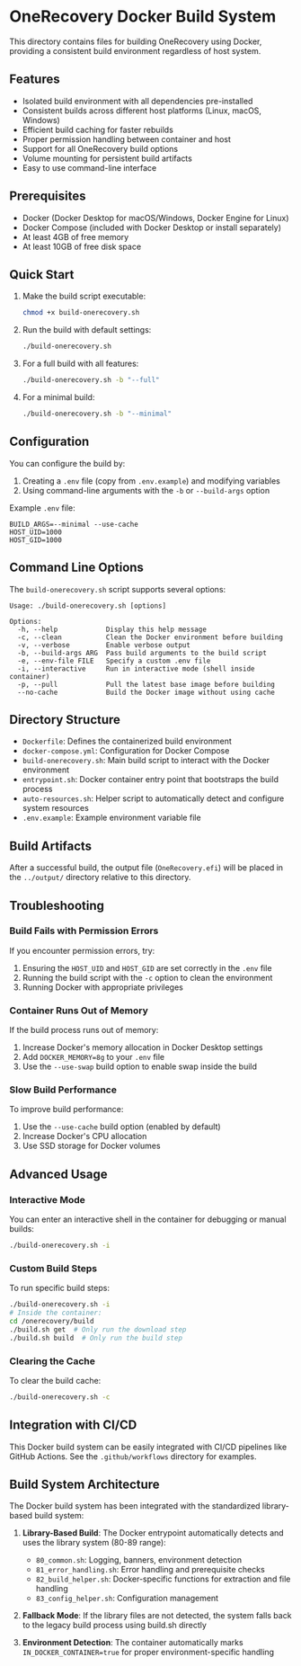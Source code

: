 # OneRecovery Docker Build System

This directory contains files for building OneRecovery using Docker, providing a consistent build environment regardless of host system.

## Features

- Isolated build environment with all dependencies pre-installed
- Consistent builds across different host platforms (Linux, macOS, Windows)
- Efficient build caching for faster rebuilds
- Proper permission handling between container and host
- Support for all OneRecovery build options
- Volume mounting for persistent build artifacts
- Easy to use command-line interface

## Prerequisites

- Docker (Docker Desktop for macOS/Windows, Docker Engine for Linux)
- Docker Compose (included with Docker Desktop or install separately)
- At least 4GB of free memory
- At least 10GB of free disk space

## Quick Start

1. Make the build script executable:
   ```bash
   chmod +x build-onerecovery.sh
   ```

2. Run the build with default settings:
   ```bash
   ./build-onerecovery.sh
   ```

3. For a full build with all features:
   ```bash
   ./build-onerecovery.sh -b "--full"
   ```

4. For a minimal build:
   ```bash
   ./build-onerecovery.sh -b "--minimal"
   ```

## Configuration

You can configure the build by:

1. Creating a `.env` file (copy from `.env.example`) and modifying variables
2. Using command-line arguments with the `-b` or `--build-args` option

Example `.env` file:
```
BUILD_ARGS=--minimal --use-cache
HOST_UID=1000
HOST_GID=1000
```

## Command Line Options

The `build-onerecovery.sh` script supports several options:

```
Usage: ./build-onerecovery.sh [options]

Options:
  -h, --help            Display this help message
  -c, --clean           Clean the Docker environment before building
  -v, --verbose         Enable verbose output
  -b, --build-args ARG  Pass build arguments to the build script
  -e, --env-file FILE   Specify a custom .env file
  -i, --interactive     Run in interactive mode (shell inside container)
  -p, --pull            Pull the latest base image before building
  --no-cache            Build the Docker image without using cache
```

## Directory Structure

- `Dockerfile`: Defines the containerized build environment
- `docker-compose.yml`: Configuration for Docker Compose
- `build-onerecovery.sh`: Main build script to interact with the Docker environment
- `entrypoint.sh`: Docker container entry point that bootstraps the build process 
- `auto-resources.sh`: Helper script to automatically detect and configure system resources
- `.env.example`: Example environment variable file

## Build Artifacts

After a successful build, the output file (`OneRecovery.efi`) will be placed in the `../output/` directory relative to this directory.

## Troubleshooting

### Build Fails with Permission Errors

If you encounter permission errors, try:
1. Ensuring the `HOST_UID` and `HOST_GID` are set correctly in the `.env` file
2. Running the build script with the `-c` option to clean the environment
3. Running Docker with appropriate privileges

### Container Runs Out of Memory

If the build process runs out of memory:
1. Increase Docker's memory allocation in Docker Desktop settings
2. Add `DOCKER_MEMORY=8g` to your `.env` file
3. Use the `--use-swap` build option to enable swap inside the build

### Slow Build Performance

To improve build performance:
1. Use the `--use-cache` build option (enabled by default)
2. Increase Docker's CPU allocation
3. Use SSD storage for Docker volumes

## Advanced Usage

### Interactive Mode

You can enter an interactive shell in the container for debugging or manual builds:

```bash
./build-onerecovery.sh -i
```

### Custom Build Steps

To run specific build steps:

```bash
./build-onerecovery.sh -i
# Inside the container:
cd /onerecovery/build
./build.sh get  # Only run the download step
./build.sh build  # Only run the build step
```

### Clearing the Cache

To clear the build cache:

```bash
./build-onerecovery.sh -c
```

## Integration with CI/CD

This Docker build system can be easily integrated with CI/CD pipelines like GitHub Actions. See the `.github/workflows` directory for examples.

## Build System Architecture

The Docker build system has been integrated with the standardized library-based build system:

1. **Library-Based Build**: The Docker entrypoint automatically detects and uses the library system (80-89 range):
   - `80_common.sh`: Logging, banners, environment detection
   - `81_error_handling.sh`: Error handling and prerequisite checks
   - `82_build_helper.sh`: Docker-specific functions for extraction and file handling
   - `83_config_helper.sh`: Configuration management

2. **Fallback Mode**: If the library files are not detected, the system falls back to the legacy build process using build.sh directly

3. **Environment Detection**: The container automatically marks `IN_DOCKER_CONTAINER=true` for proper environment-specific handling